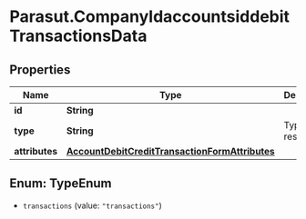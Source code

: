 # Parasut.CompanyIdaccountsiddebitTransactionsData

## Properties
Name | Type | Description | Notes
------------ | ------------- | ------------- | -------------
**id** | **String** |  | [optional] 
**type** | **String** | Type of the resource | [optional] 
**attributes** | [**AccountDebitCreditTransactionFormAttributes**](AccountDebitCreditTransactionFormAttributes.md) |  | [optional] 


<a name="TypeEnum"></a>
## Enum: TypeEnum


* `transactions` (value: `"transactions"`)




